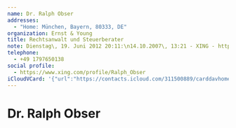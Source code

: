 ```yaml
---
name: Dr. Ralph Obser
addresses:
  - "Home: München, Bayern, 80333, DE"
organization: Ernst & Young
title: Rechtsanwalt und Steuerberater
note: Dienstag\, 19. Juni 2012 20:11:\n14.10.2007\, 13:21 - XING - http://www.xing.com\n------------------------------------------------------------------\n14.10.2007\, 13:21 - XING - http://www.xing.com
telephone:
  - +49 1797650138
social profile:
  - https://www.xing.com/profile/Ralph_Obser
iCloudVCard: '{"url":"https://contacts.icloud.com/311500889/carddavhome/card/YTAxNWNlOWEtNmUxMi00MjVhLWExMDUtZDA4M2I2MmNmZjYw.vcf","etag":"\"kmfhe21i\"","data":"BEGIN:VCARD\r\nVERSION:3.0\r\nFN:\r\nN:Obser;Ralph;;Dr.;\r\nUID:a015ce9a-6e12-425a-a105-d083b62cff60\r\nADR;TYPE=HOME:;;;München;Bayern;80333;DE;\r\nitem0.X-ABLABEL:xing\r\nPRODID:ez-vcard 0.9.13-fc\r\nREV:2025-04-03T22:06:00Z\r\nORG:Ernst & Young;\r\nTITLE:Rechtsanwalt und Steuerberater\r\nNOTE:Dienstag\\, 19. Juni 2012 20:11:\\n14.10.2007\\, 13:21 - XING - http://ww\r\n w.xing.com\\n---------------------------------------------------------------\r\n ---\\n14.10.2007\\, 13:21 - XING - http://www.xing.com\r\nPHOTO;VALUE=uri:https://gateway.icloud.com/contacts/311500889/ck/card/b38ad\r\n f0eef03739826f999c0aa695f08\r\nTEL;TYPE=CELL:+49 1797650138\r\nitem0.X-SOCIALPROFILE;X-USER=Ralph_Obser:https://www.xing.com/profile/Ralph\r\n _Obser\r\nEND:VCARD"}'
---
```

# Dr. Ralph Obser